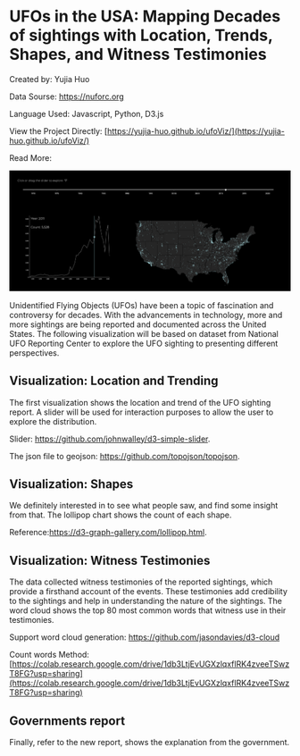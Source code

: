 # UFOs in the USA: Mapping Decades of sightings with Location, Trends, Shapes, and Witness Testimonies

Created by: Yujia Huo

Data Sourse: https://nuforc.org 

Language Used: Javascript, Python, D3.js

View the Project Directly: [https://yujia-huo.github.io/ufoViz/](https://yujia-huo.github.io/ufoViz/)

Read More:

![cover](./cover.png)

Unidentified Flying Objects (UFOs) have been a topic of fascination and controversy for decades. With the advancements in technology, more and more sightings are being reported and documented across the United States. The following visualization will be based on dataset from National UFO Reporting Center to explore the UFO sighting to presenting different perspectives.


## Visualization: Location and Trending

The first visualization shows the location and trend of the UFO sighting report. A slider will be used for interaction purposes to allow the user to explore the distribution.

Slider: https://github.com/johnwalley/d3-simple-slider.

The json file to geojson: https://github.com/topojson/topojson.


## Visualization: Shapes

We definitely interested in to see what people saw, and find some insight from that. The lollipop chart shows the count of each shape.

Reference:https://d3-graph-gallery.com/lollipop.html.

## Visualization: Witness Testimonies

The data collected witness testimonies of the reported sightings, which provide a firsthand account of the events. These testimonies add credibility to the sightings and help in understanding the nature of the sightings. The word cloud shows the top 80 most common words that witness use in their testimonies.


Support word cloud generation: https://github.com/jasondavies/d3-cloud

Count words Method: [https://colab.research.google.com/drive/1db3LtjEvUGXzlqxflRK4zveeTSwzT8FG?usp=sharing](https://colab.research.google.com/drive/1db3LtjEvUGXzlqxflRK4zveeTSwzT8FG?usp=sharing)


## Governments report

Finally, refer to the new report, shows the explanation from the government.